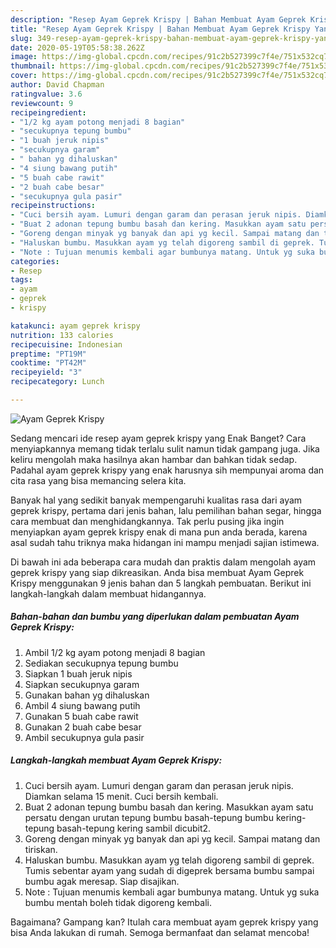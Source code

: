 ```yaml
---
description: "Resep Ayam Geprek Krispy | Bahan Membuat Ayam Geprek Krispy Yang Enak Dan Lezat"
title: "Resep Ayam Geprek Krispy | Bahan Membuat Ayam Geprek Krispy Yang Enak Dan Lezat"
slug: 349-resep-ayam-geprek-krispy-bahan-membuat-ayam-geprek-krispy-yang-enak-dan-lezat
date: 2020-05-19T05:58:38.262Z
image: https://img-global.cpcdn.com/recipes/91c2b527399c7f4e/751x532cq70/ayam-geprek-krispy-foto-resep-utama.jpg
thumbnail: https://img-global.cpcdn.com/recipes/91c2b527399c7f4e/751x532cq70/ayam-geprek-krispy-foto-resep-utama.jpg
cover: https://img-global.cpcdn.com/recipes/91c2b527399c7f4e/751x532cq70/ayam-geprek-krispy-foto-resep-utama.jpg
author: David Chapman
ratingvalue: 3.6
reviewcount: 9
recipeingredient:
- "1/2 kg ayam potong menjadi 8 bagian"
- "secukupnya tepung bumbu"
- "1 buah jeruk nipis"
- "secukupnya garam"
- " bahan yg dihaluskan"
- "4 siung bawang putih"
- "5 buah cabe rawit"
- "2 buah cabe besar"
- "secukupnya gula pasir"
recipeinstructions:
- "Cuci bersih ayam. Lumuri dengan garam dan perasan jeruk nipis. Diamkan selama 15 menit. Cuci bersih kembali."
- "Buat 2 adonan tepung bumbu basah dan kering. Masukkan ayam satu persatu dengan urutan tepung bumbu basah-tepung bumbu kering-tepung basah-tepung kering sambil dicubit2."
- "Goreng dengan minyak yg banyak dan api yg kecil. Sampai matang dan tiriskan."
- "Haluskan bumbu. Masukkan ayam yg telah digoreng sambil di geprek. Tumis sebentar ayam yang sudah di digeprek bersama bumbu sampai bumbu agak meresap. Siap disajikan."
- "Note : Tujuan menumis kembali agar bumbunya matang. Untuk yg suka bumbu mentah boleh tidak digoreng kembali."
categories:
- Resep
tags:
- ayam
- geprek
- krispy

katakunci: ayam geprek krispy 
nutrition: 133 calories
recipecuisine: Indonesian
preptime: "PT19M"
cooktime: "PT42M"
recipeyield: "3"
recipecategory: Lunch

---
```



![Ayam Geprek Krispy](https://img-global.cpcdn.com/recipes/91c2b527399c7f4e/751x532cq70/ayam-geprek-krispy-foto-resep-utama.jpg)

Sedang mencari ide resep ayam geprek krispy yang Enak Banget? Cara menyiapkannya memang tidak terlalu sulit namun tidak gampang juga. Jika keliru mengolah maka hasilnya akan hambar dan bahkan tidak sedap. Padahal ayam geprek krispy yang enak harusnya sih mempunyai aroma dan cita rasa yang bisa memancing selera kita.

Banyak hal yang sedikit banyak mempengaruhi kualitas rasa dari ayam geprek krispy, pertama dari jenis bahan, lalu pemilihan bahan segar, hingga cara membuat dan menghidangkannya. Tak perlu pusing jika ingin menyiapkan ayam geprek krispy enak di mana pun anda berada, karena asal sudah tahu triknya maka hidangan ini mampu menjadi sajian istimewa.




Di bawah ini ada beberapa cara mudah dan praktis dalam mengolah ayam geprek krispy yang siap dikreasikan. Anda bisa membuat Ayam Geprek Krispy menggunakan 9 jenis bahan dan 5 langkah pembuatan. Berikut ini langkah-langkah dalam membuat hidangannya.

<!--inarticleads1-->

##### Bahan-bahan dan bumbu yang diperlukan dalam pembuatan Ayam Geprek Krispy:

1. Ambil 1/2 kg ayam potong menjadi 8 bagian
1. Sediakan secukupnya tepung bumbu
1. Siapkan 1 buah jeruk nipis
1. Siapkan secukupnya garam
1. Gunakan  bahan yg dihaluskan
1. Ambil 4 siung bawang putih
1. Gunakan 5 buah cabe rawit
1. Gunakan 2 buah cabe besar
1. Ambil secukupnya gula pasir




<!--inarticleads2-->

##### Langkah-langkah membuat Ayam Geprek Krispy:

1. Cuci bersih ayam. Lumuri dengan garam dan perasan jeruk nipis. Diamkan selama 15 menit. Cuci bersih kembali.
1. Buat 2 adonan tepung bumbu basah dan kering. Masukkan ayam satu persatu dengan urutan tepung bumbu basah-tepung bumbu kering-tepung basah-tepung kering sambil dicubit2.
1. Goreng dengan minyak yg banyak dan api yg kecil. Sampai matang dan tiriskan.
1. Haluskan bumbu. Masukkan ayam yg telah digoreng sambil di geprek. Tumis sebentar ayam yang sudah di digeprek bersama bumbu sampai bumbu agak meresap. Siap disajikan.
1. Note : Tujuan menumis kembali agar bumbunya matang. Untuk yg suka bumbu mentah boleh tidak digoreng kembali.




Bagaimana? Gampang kan? Itulah cara membuat ayam geprek krispy yang bisa Anda lakukan di rumah. Semoga bermanfaat dan selamat mencoba!
